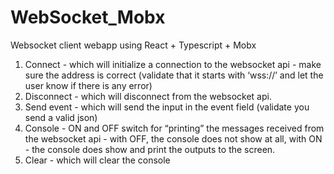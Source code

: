 # WebSocket_Mobx
Websocket client webapp using React + Typescript + Mobx

1. Connect - which will initialize a connection to the websocket api - make sure the address is
correct (validate that it starts with ‘wss://’ and let the user know if there is any error)
2. Disconnect - which will disconnect from the websocket api.
3. Send event - which will send the input in the event field (validate you send a valid json)
4. Console - ON and OFF switch for “printing” the messages received from the websocket api -
with OFF, the console does not show at all, with ON - the console does show and print the
outputs to the screen.
5. Clear - which will clear the console
